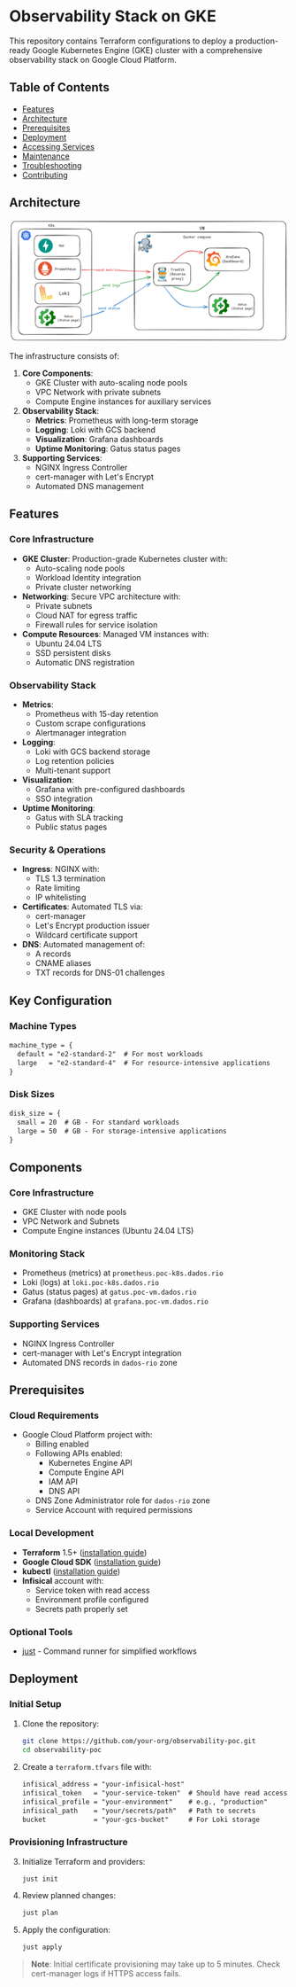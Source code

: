 # Observability Stack on GKE

This repository contains Terraform configurations to deploy a production-ready Google Kubernetes Engine (GKE) cluster with a comprehensive observability stack on Google Cloud Platform.

## Table of Contents

- [Features](#features)
- [Architecture](#architecture)
- [Prerequisites](#prerequisites)
- [Deployment](#deployment)
- [Accessing Services](#accessing-services)
- [Maintenance](#maintenance)
- [Troubleshooting](#troubleshooting)
- [Contributing](#contributing)

## Architecture

![System Architecture](./diagram.png)

The infrastructure consists of:

1. **Core Components**:
   - GKE Cluster with auto-scaling node pools
   - VPC Network with private subnets
   - Compute Engine instances for auxiliary services
2. **Observability Stack**:
   - **Metrics**: Prometheus with long-term storage
   - **Logging**: Loki with GCS backend
   - **Visualization**: Grafana dashboards
   - **Uptime Monitoring**: Gatus status pages
3. **Supporting Services**:
   - NGINX Ingress Controller
   - cert-manager with Let's Encrypt
   - Automated DNS management

## Features

### Core Infrastructure

- **GKE Cluster**: Production-grade Kubernetes cluster with:
  - Auto-scaling node pools
  - Workload Identity integration
  - Private cluster networking
- **Networking**: Secure VPC architecture with:
  - Private subnets
  - Cloud NAT for egress traffic
  - Firewall rules for service isolation
- **Compute Resources**: Managed VM instances with:
  - Ubuntu 24.04 LTS
  - SSD persistent disks
  - Automatic DNS registration

### Observability Stack

- **Metrics**:
  - Prometheus with 15-day retention
  - Custom scrape configurations
  - Alertmanager integration
- **Logging**:
  - Loki with GCS backend storage
  - Log retention policies
  - Multi-tenant support
- **Visualization**:
  - Grafana with pre-configured dashboards
  - SSO integration
- **Uptime Monitoring**:
  - Gatus with SLA tracking
  - Public status pages

### Security & Operations

- **Ingress**: NGINX with:
  - TLS 1.3 termination
  - Rate limiting
  - IP whitelisting
- **Certificates**: Automated TLS via:
  - cert-manager
  - Let's Encrypt production issuer
  - Wildcard certificate support
- **DNS**: Automated management of:
  - A records
  - CNAME aliases
  - TXT records for DNS-01 challenges

## Key Configuration

### Machine Types

```hcl
machine_type = {
  default = "e2-standard-2"  # For most workloads
  large   = "e2-standard-4"  # For resource-intensive applications
}
```

### Disk Sizes

```hcl
disk_size = {
  small = 20  # GB - For standard workloads
  large = 50  # GB - For storage-intensive applications
}
```

## Components

### Core Infrastructure

- GKE Cluster with node pools
- VPC Network and Subnets
- Compute Engine instances (Ubuntu 24.04 LTS)

### Monitoring Stack

- Prometheus (metrics) at `prometheus.poc-k8s.dados.rio`
- Loki (logs) at `loki.poc-k8s.dados.rio`
- Gatus (status pages) at `gatus.poc-vm.dados.rio`
- Grafana (dashboards) at `grafana.poc-vm.dados.rio`

### Supporting Services

- NGINX Ingress Controller
- cert-manager with Let's Encrypt integration
- Automated DNS records in `dados-rio` zone

## Prerequisites

### Cloud Requirements

- Google Cloud Platform project with:
  - Billing enabled
  - Following APIs enabled:
    - Kubernetes Engine API
    - Compute Engine API
    - IAM API
    - DNS API
  - DNS Zone Administrator role for `dados-rio` zone
  - Service Account with required permissions

### Local Development

- **Terraform** 1.5+ ([installation guide](https://developer.hashicorp.com/terraform/tutorials/aws-get-started/install-cli))
- **Google Cloud SDK** ([installation guide](https://cloud.google.com/sdk/docs/install))
- **kubectl** ([installation guide](https://kubernetes.io/docs/tasks/tools/))
- **Infisical** account with:
  - Service token with read access
  - Environment profile configured
  - Secrets path properly set

### Optional Tools

- [just](https://github.com/casey/just) - Command runner for simplified workflows

## Deployment

### Initial Setup

1. Clone the repository:

   ```bash
   git clone https://github.com/your-org/observability-poc.git
   cd observability-poc
   ```

2. Create a `terraform.tfvars` file with:

   ```hcl
   infisical_address = "your-infisical-host"
   infisical_token   = "your-service-token"  # Should have read access
   infisical_profile = "your-environment"    # e.g., "production"
   infisical_path    = "your/secrets/path"   # Path to secrets
   bucket            = "your-gcs-bucket"     # For Loki storage
   ```

### Provisioning Infrastructure

3. Initialize Terraform and providers:

   ```bash
   just init
   ```

4. Review planned changes:

   ```bash
   just plan
   ```

5. Apply the configuration:
   ```bash
   just apply
   ```

> **Note**: Initial certificate provisioning may take up to 5 minutes. Check cert-manager logs if HTTPS access fails.
